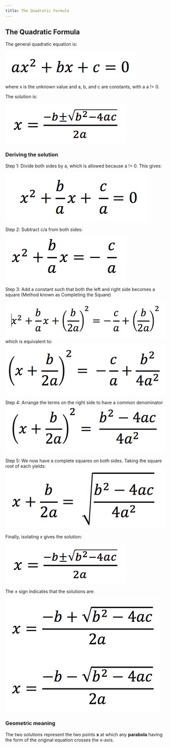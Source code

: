 ```yaml
---
title: The Quadratic Formula
---
```

## The Quadratic Formula

The general quadratic equation is:

<img alt='Quadratic general form' src="https://github.com/FicklePear/FreeCodeCamp-article-images/blob/master/Quadratic_equation.png?raw=true">

where x is the unknown value and a, b, and c are constants, with a a != 0.

The solution is:

<img alt='Quadratic solution' src="https://github.com/FicklePear/FreeCodeCamp-article-images/blob/master/Quadratic_solution.png?raw=true">

### Deriving the solution

Step 1: Divide both sides by a, which is allowed because a != 0. This gives:

<img alt='Quadratic step 1' src="https://github.com/FicklePear/FreeCodeCamp-article-images/blob/master/Quadratic_step1.png?raw=true">

Step 2: Subtract c/a from both sides:

<img alt='Quadratic step 2' src="https://github.com/FicklePear/FreeCodeCamp-article-images/blob/master/Quadratic_step2.png?raw=true">

Step 3: Add a constant such that both the left and right side becomes a square (Method known as Completing the Square)

<img alt='Quadratic step 3' src="https://github.com/FicklePear/FreeCodeCamp-article-images/blob/master/Quadratic_step3.png?raw=true">
which is equivalent to:
<img alt='Quadratic step 4' src="https://github.com/FicklePear/FreeCodeCamp-article-images/blob/master/Quadratic_step4.png?raw=true">

Step 4: Arrange the terms on the right side to have a common denominator
<img alt='Quadratic step 5' src="https://github.com/FicklePear/FreeCodeCamp-article-images/blob/master/Quadratic_step5.png?raw=true">

Step 5: We now have a complete squares on both sides. Taking the square root of each yields:
<img alt='Quadratic step 6' src="https://github.com/FicklePear/FreeCodeCamp-article-images/blob/master/Quadratic_step6.png?raw=true">

Finally, isolating x gives the solution:

<img alt='Quadratic solution' src="https://github.com/FicklePear/FreeCodeCamp-article-images/blob/master/Quadratic_solution.png?raw=true">

The ± sign indicates that the solutions are:

<img alt='Quadratic solutions' src="https://github.com/FicklePear/FreeCodeCamp-article-images/blob/master/Quadratic_2solutions.png?raw=true">

### Geometric meaning
The two solutions represent the two points **x** at which any **parabola** having the form of the original equation crosses the x-axis.
